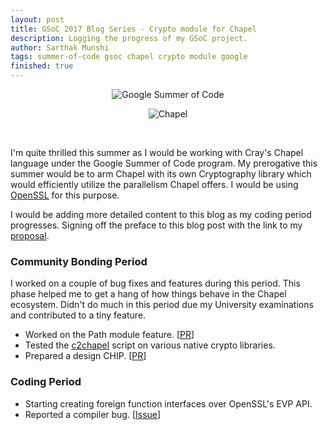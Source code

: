 ```yaml
---
layout: post
title: GSoC 2017 Blog Series - Crypto module for Chapel
description: Logging the progress of my GSoC project.
author: Sarthak Munshi
tags: summer-of-code gsoc chapel crypto module google
finished: true
---
```


<p align="center">
  <img alt="Google Summer of Code" src="https://musescore.org/sites/musescore.org/files/Capture%20d%27e%CC%81cran%202016-03-01%2009.48.11.png"/>
</p>

<p align="center">
  <img alt="Chapel" src="https://upload.wikimedia.org/wikipedia/en/c/c0/Cray_Chapel_Logo.png"/>
</p>
<br />

I'm quite thrilled this summer as I would be working with Cray's Chapel language under the Google Summer of Code program. My prerogative this summer would be to arm Chapel with its own Cryptography library which would efficiently utilize the parallelism Chapel offers. I would be using <u><a href="https://www.openssl.org">OpenSSL</a></u> for this purpose.

I would be adding more detailed content to this blog as my coding period progresses. Signing off the preface to this blog post with the link to my <u><a href="https://drive.google.com/file/d/0BwrR3ZPLVYhkNUpMcU9jMUQ0VE0/view?usp=sharing">proposal</a></u>.

### Community Bonding Period

I worked on a couple of bug fixes and features during this period. This phase helped me to get a hang of how things behave in the Chapel ecosystem. Didn't do much in this period due my University examinations and contributed to a tiny feature.

* Worked on the Path module feature. [<a href="https://github.com/chapel-lang/chapel/pull/6200/files">PR</a>]
* Tested the <a href="https://github.com/chapel-lang/chapel/tree/master/tools/c2chapel">c2chapel</a> script on various native crypto libraries.
* Prepared a design CHIP. [<a href="https://github.com/chapel-lang/chapel/blob/master/doc/rst/developer/chips/21.rst">PR</a>]

### Coding Period

* Starting creating foreign function interfaces over OpenSSL's EVP API.
* Reported a compiler bug. [<a href="https://github.com/chapel-lang/chapel/issues/6483">Issue</a>]
